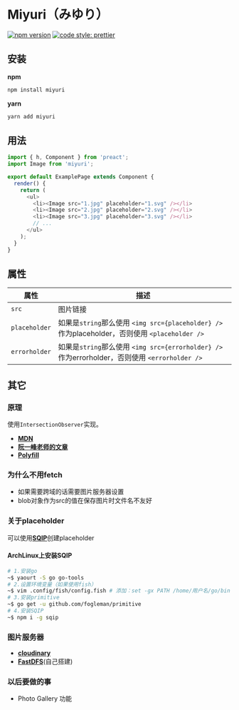 # Miyuri（みゆり）

[![npm version](https://img.shields.io/npm/v/miyuri.svg?style=flat)](https://www.npmjs.com/package/miyuri)
[![code style: prettier](https://img.shields.io/badge/code_style-prettier-ff69b4.svg?style=flat)](https://github.com/prettier/prettier)

## 安装

**npm**
``` sh
npm install miyuri
```
**yarn**
``` sh
yarn add miyuri
```

## 用法

``` js
import { h, Component } from 'preact';
import Image from 'miyuri';

export default ExamplePage extends Component {
  render() {
    return (
	  <ul>
	    <li><Image src="1.jpg" placeholder="1.svg" /></li>
		<li><Image src="2.jpg" placeholder="2.svg" /></li>
		<li><Image src="3.jpg" placeholder="3.svg" /></li>
		// ...
	  </ul>
    );
  }
}
```

## 属性

| 属性        | 描述                                                                                      |
|-------------|-------------------------------------------------------------------------------------------|
| `src`         | 图片链接                                                                                  |
| `placeholder` | 如果是`string`那么使用 `<img src={placeholder} />`  作为placeholder，否则使用 `<placeholder />` |
| `errorholder` | 如果是`string`那么使用 `<img src={errorholder} />` 作为errorholder，否则使用 `<errorholder />` |

## 其它

### 原理

使用`IntersectionObserver`实现。
- [**MDN**](https://developer.mozilla.org/en-US/docs/Web/API/Intersection_Observer_API)
- [**阮一峰老师的文章**](http://www.ruanyifeng.com/blog/2016/11/intersectionobserver_api.html)
- [**Polyfill**](https://github.com/w3c/IntersectionObserver/tree/master/polyfill)

### 为什么不用fetch

- 如果需要跨域的话需要图片服务器设置
- blob对象作为src的值在保存图片时文件名不友好

### 关于placeholder

可以使用[**SQIP**](https://github.com/technopagan/sqip)创建placeholder
#### ArchLinux上安装SQIP

``` sh
# 1.安装go
~$ yaourt -S go go-tools
# 2.设置环境变量（如果使用fish）
~$ vim .config/fish/config.fish # 添加：set -gx PATH /home/用户名/go/bin $PATH
# 3.安装primitive
~$ go get -u github.com/fogleman/primitive
# 4.安装SQIP
~$ npm i -g sqip

```

### 图片服务器

- [**cloudinary**](https://cloudinary.com/)
- [**FastDFS**](https://github.com/happyfish100/fastdfs)(自己搭建)

### 以后要做的事

- Photo Gallery 功能
